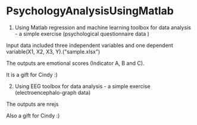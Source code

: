 # PsychologyAnalysisUsingMatlab

1. Using Matlab regression and machine learning toolbox for data analysis - a simple exercise (psychological questionnaire data )

Input data included three independent variables and one dependent variable(X1, X2, X3, Y).("sample.xlsx")

The outputs are emotional scores (Indicator A, B and C).



It is a gift for Cindy :)





2. Using EEG toolbox for data analysis - a simple exercise (electroencephalo-graph data)

The outputs are nrejs

Also a gift for Cindy :)
